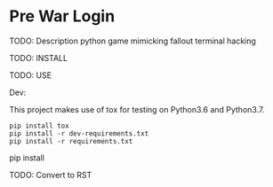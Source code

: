 # Pre War Login
TODO: Description
python game mimicking fallout terminal hacking

TODO: INSTALL

TODO: USE

Dev:

This project makes use of tox for testing on Python3.6 and Python3.7.

```shell
pip install tox
pip install -r dev-requirements.txt 
pip install -r requirements.txt
```

pip install

TODO: Convert to RST
